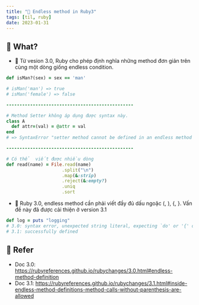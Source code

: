 ```yaml
---
title: "🌱 Endless method in Ruby3"
tags: [til, ruby]
date: 2023-01-31
---
```


## 🌿 What?
- 🌱 Từ vesion 3.0, Ruby cho phép định nghĩa những method đơn giản trên cùng một dòng giống endless condition.

```ruby
def isMan?(sex) = sex == 'man'

# isMan('man') => true
# isMan('female') => false

------------------------------------------------

# Method Setter không áp dụng được syntax này.
class A
  def attr=(val) = @attr = val
end
# => SyntaxError "setter method cannot be defined in an endless method definition"

------------------------------------------------

# Có thể  viết được nhiều dòng
def read(name) = File.read(name)
                     .split("\n")
                     .map(&:strip)
                     .reject(&:empty?)
                     .uniq
                     .sort
```

- 🌱 Ruby 3.0, endless method cần phải viết đầy đủ dấu ngoặc (, ), {, }. Vấn đề này đã được cải thiện ở version 3.1

```ruby
def log = puts "logging"
# 3.0: syntax error, unexpected string literal, expecting `do' or '{' or '('
# 3.1: successfully defined
```

## 🌿 Refer 
- Doc 3.0: https://rubyreferences.github.io/rubychanges/3.0.html#endless-method-definition
- Doc 3.1: https://rubyreferences.github.io/rubychanges/3.1.html#inside-endless-method-definitions-method-calls-without-parenthesis-are-allowed
